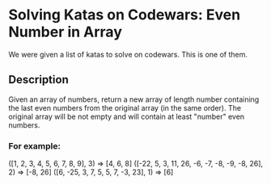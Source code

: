 # Solving Katas on Codewars: Even Number in Array

We were given a list of katas to solve on codewars. This is one of them.

## Description

Given an array of numbers, return a new array of length number containing the last even numbers from the original array (in the same order). The original array will be not empty and will contain at least "number" even numbers.

### For example:

([1, 2, 3, 4, 5, 6, 7, 8, 9], 3) => [4, 6, 8]
([-22, 5, 3, 11, 26, -6, -7, -8, -9, -8, 26], 2) => [-8, 26]
([6, -25, 3, 7, 5, 5, 7, -3, 23], 1) => [6]

